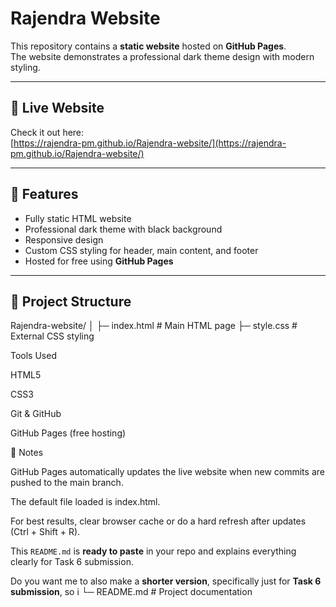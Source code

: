 # Rajendra Website

This repository contains a **static website** hosted on **GitHub Pages**.  
The website demonstrates a professional dark theme design with modern styling.

---

## 🚀 Live Website
Check it out here:  
[https://rajendra-pm.github.io/Rajendra-website/](https://rajendra-pm.github.io/Rajendra-website/)

---

## 📝 Features

- Fully static HTML website
- Professional dark theme with black background
- Responsive design
- Custom CSS styling for header, main content, and footer
- Hosted for free using **GitHub Pages**

---

## 📂 Project Structure

Rajendra-website/
│
├─ index.html # Main HTML page
├─ style.css # External CSS styling


Tools Used

HTML5

CSS3

Git & GitHub

GitHub Pages (free hosting)

📌 Notes

GitHub Pages automatically updates the live website when new commits are pushed to the main branch.

The default file loaded is index.html.

For best results, clear browser cache or do a hard refresh after updates (Ctrl + Shift + R).


This `README.md` is **ready to paste** in your repo and explains everything clearly for Task 6 submission.  

Do you want me to also make a **shorter version**, specifically just for **Task 6 submission**, so i
└─ README.md # Project documentation
